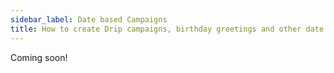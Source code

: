 ```yaml
---
sidebar_label: Date based Campaigns
title: How to create Drip campaigns, birthday greetings and other date based campaigns?
---
```


Coming soon!

